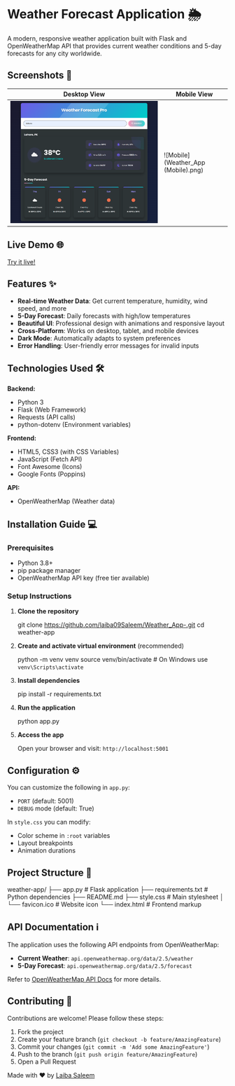 # Weather Forecast Application 🌦️

A modern, responsive weather application built with Flask and OpenWeatherMap API that provides current weather conditions and 5-day forecasts for any city worldwide.

## Screenshots 📸

| Desktop View | Mobile View |
|--------------|-------------|
| ![Desktop](Weather_App.png) | ![Mobile](Weather_App (Mobile).png) |

## Live Demo 🌐

[Try it live!](https://laiba09saleem.github.io/Weather_App-/) <!-- Add your deployment URL here -->


## Features ✨

- **Real-time Weather Data**: Get current temperature, humidity, wind speed, and more
- **5-Day Forecast**: Daily forecasts with high/low temperatures
- **Beautiful UI**: Professional design with animations and responsive layout
- **Cross-Platform**: Works on desktop, tablet, and mobile devices
- **Dark Mode**: Automatically adapts to system preferences
- **Error Handling**: User-friendly error messages for invalid inputs

## Technologies Used 🛠️

**Backend:**
- Python 3
- Flask (Web Framework)
- Requests (API calls)
- python-dotenv (Environment variables)

**Frontend:**
- HTML5, CSS3 (with CSS Variables)
- JavaScript (Fetch API)
- Font Awesome (Icons)
- Google Fonts (Poppins)

**API:**
- OpenWeatherMap (Weather data)

## Installation Guide 💻

### Prerequisites
- Python 3.8+
- pip package manager
- OpenWeatherMap API key (free tier available)

### Setup Instructions

1. **Clone the repository**
   
   git clone https://github.com/laiba09Saleem/Weather_App-.git
   cd weather-app
   

2. **Create and activate virtual environment** (recommended)
   
   python -m venv venv
   source venv/bin/activate  # On Windows use `venv\Scripts\activate`
   

3. **Install dependencies**
   
   pip install -r requirements.txt
   

4. **Run the application**
 
   python app.py
   

5. **Access the app**
   
   Open your browser and visit: `http://localhost:5001`

## Configuration ⚙️

You can customize the following in `app.py`:
- `PORT` (default: 5001)
- `DEBUG` mode (default: True)

In `style.css` you can modify:
- Color scheme in `:root` variables
- Layout breakpoints
- Animation durations

## Project Structure 📂

weather-app/
├── app.py                # Flask application
├── requirements.txt      # Python dependencies
├── README.md
├── style.css         # Main stylesheet
│   └── favicon.ico       # Website icon
└── index.html        # Frontend markup


## API Documentation ℹ️

The application uses the following API endpoints from OpenWeatherMap:

- **Current Weather**: `api.openweathermap.org/data/2.5/weather`
- **5-Day Forecast**: `api.openweathermap.org/data/2.5/forecast`

Refer to [OpenWeatherMap API Docs](https://openweathermap.org/api) for more details.

## Contributing 🤝

Contributions are welcome! Please follow these steps:

1. Fork the project
2. Create your feature branch (`git checkout -b feature/AmazingFeature`)
3. Commit your changes (`git commit -m 'Add some AmazingFeature'`)
4. Push to the branch (`git push origin feature/AmazingFeature`)
5. Open a Pull Request

Made with ❤️ by [Laiba Saleem](https://github.com/laiba09Saleem)

